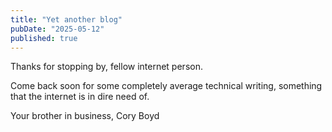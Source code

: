 ```yaml
---
title: "Yet another blog"
pubDate: "2025-05-12"
published: true
---
```


Thanks for stopping by, fellow internet person.

Come back soon for some completely average technical writing, something that the internet is in dire need of.

Your brother in business,
Cory Boyd
